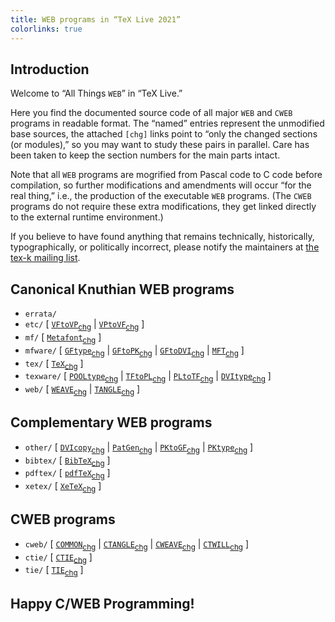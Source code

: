 ```yaml
---
title: WEB programs in “TeX Live 2021”
colorlinks: true
---
```


## Introduction

Welcome to “All Things `WEB`” in “TeX Live.”

Here you find the documented source code of all major `WEB` and `CWEB` programs
in readable format.  The “named” entries represent the unmodified base sources,
the attached `[chg]` links point to “only the changed sections (or modules),”
so you may want to study these pairs in parallel.  Care has been taken to keep
the section numbers for the main parts intact.

Note that all `WEB` programs are mogrified from Pascal code to C code before
compilation, so further modifications and amendments will occur “for the real
thing,” i.e., the production of the executable `WEB` programs.  (The `CWEB`
programs do not require these extra modifications, they get linked directly to
the external runtime environment.)

If you believe to have found anything that remains technically, historically,
typographically, or politically incorrect, please notify the maintainers at
[the tex-k mailing list](mailto:tex-k@tug.org).

## Canonical Knuthian WEB programs

* `errata/`
* `etc/` \[
  [`VFtoVP`](etc/vftovp.pdf)<sub>[chg](etc/vftovp-changes.pdf)</sub> \|
  [`VPtoVF`](etc/vptovf.pdf)<sub>[chg](etc/vptovf-changes.pdf)</sub> \]
* `mf/` \[ [`Metafont`](mf/mf.pdf)<sub>[chg](mf/mf-changes.pdf)</sub> \]
* `mfware/` \[
  [`GFtype`](mfware/gftype.pdf)<sub>[chg](mfware/gftype-changes.pdf)</sub> \|
  [`GFtoPK`](mfware/gftopk.pdf)<sub>[chg](mfware/gftopk-changes.pdf)</sub> \|
  [`GFtoDVI`](mfware/gftodvi.pdf)<sub>[chg](mfware/gftodvi-changes.pdf)</sub> \|
  [`MFT`](mfware/mft.pdf)<sub>[chg](mfware/mft-changes.pdf)</sub> \]
* `tex/` \[ [`TeX`](tex/tex.pdf)<sub>[chg](tex/tex-changes.pdf)</sub> \]
* `texware/` \[
  [`POOLtype`](texware/pooltype.pdf)<sub>[chg](texware/pooltype-changes.pdf)</sub> \|
  [`TFtoPL`](texware/tftopl.pdf)<sub>[chg](texware/tftopl-changes.pdf)</sub> \|
  [`PLtoTF`](texware/pltotf.pdf)<sub>[chg](texware/pltotf-changes.pdf)</sub> \|
  [`DVItype`](texware/dvitype.pdf)<sub>[chg](texware/dvitype-changes.pdf)</sub> \]
* `web/` \[
  [`WEAVE`](web/weave.pdf)<sub>[chg](web/weave-changes.pdf)</sub> \|
  [`TANGLE`](web/tangle.pdf)<sub>[chg](web/tangle-changes.pdf)</sub> \]

## Complementary WEB programs

* `other/` \[
  [`DVIcopy`](other/dvicopy.pdf)<sub>[chg](other/dvicopy-changes.pdf)</sub> \|
  [`PatGen`](other/patgen.pdf)<sub>[chg](other/patgen-changes.pdf)</sub> \|
  [`PKtoGF`](other/pktogf.pdf)<sub>[chg](other/pktogf-changes.pdf)</sub> \|
  [`PKtype`](other/pktype.pdf)<sub>[chg](other/pktype-changes.pdf)</sub> \]
* `bibtex/` \[ [`BibTeX`](bibtex/bibtex.pdf)<sub>[chg](bibtex/bibtex-changes.pdf)</sub> \]
* `pdftex/` \[ [`pdfTeX`](pdftex/pdftex.pdf)<sub>[chg](pdftex/pdftex-changes.pdf)</sub> \]
* `xetex/` \[ [`XeTeX`](xetex/xetex.pdf)<sub>[chg](xetex/xetex-changes.pdf)</sub> \]

## CWEB programs

* `cweb/` \[
  [`COMMON`](cweb/common.pdf)<sub>[chg](cweb/common-changes.pdf)</sub> \|
  [`CTANGLE`](cweb/ctangle.pdf)<sub>[chg](cweb/ctangle-changes.pdf)</sub> \|
  [`CWEAVE`](cweb/cweave.pdf)<sub>[chg](cweb/cweave-changes.pdf)</sub> \|
  [`CTWILL`](cweb/ctwill.pdf)<sub>[chg](cweb/ctwill-changes.pdf)</sub> \]
* `ctie/` \[ [`CTIE`](ctie/ctie.pdf)<sub>[chg](ctie/ctie-changes.pdf)</sub> \]
* `tie/` \[ [`TIE`](tie/tie.pdf)<sub>[chg](tie/tie-changes.pdf)</sub> \]

## Happy C/WEB Programming!
